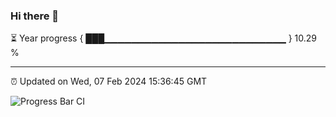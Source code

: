 ### Hi there 👋

⏳ Year progress { ███▁▁▁▁▁▁▁▁▁▁▁▁▁▁▁▁▁▁▁▁▁▁▁▁▁▁▁ } 10.29 %

---

⏰ Updated on Wed, 07 Feb 2024 15:36:45 GMT

![Progress Bar CI](https://github.com/IshwaranRudhara/GIT-ACTION/workflows/Progress%20Bar%20CI/badge.svg)
